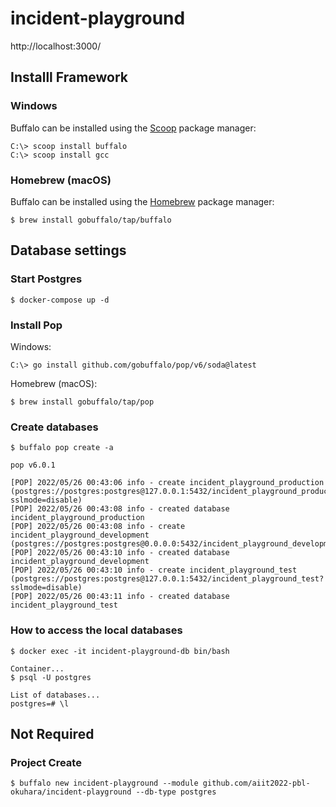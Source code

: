 # incident-playground

http://localhost:3000/

## Installl Framework
### Windows
Buffalo can be installed using the [Scoop](https://scoop.sh/) package manager:
```
C:\> scoop install buffalo
C:\> scoop install gcc
```

### Homebrew (macOS)
Buffalo can be installed using the [Homebrew](https://brew.sh/) package manager:
```
$ brew install gobuffalo/tap/buffalo
```

## Database settings

### Start Postgres
```
$ docker-compose up -d
```

### Install Pop 
Windows:
```
C:\> go install github.com/gobuffalo/pop/v6/soda@latest
```

Homebrew (macOS):
```
$ brew install gobuffalo/tap/pop
```

### Create databases

```
$ buffalo pop create -a

pop v6.0.1

[POP] 2022/05/26 00:43:06 info - create incident_playground_production (postgres://postgres:postgres@127.0.0.1:5432/incident_playground_production?sslmode=disable)
[POP] 2022/05/26 00:43:08 info - created database incident_playground_production
[POP] 2022/05/26 00:43:08 info - create incident_playground_development (postgres://postgres:postgres@0.0.0.0:5432/incident_playground_development?)
[POP] 2022/05/26 00:43:10 info - created database incident_playground_development
[POP] 2022/05/26 00:43:10 info - create incident_playground_test (postgres://postgres:postgres@127.0.0.1:5432/incident_playground_test?sslmode=disable)
[POP] 2022/05/26 00:43:11 info - created database incident_playground_test
```

### How to access the local databases

```
$ docker exec -it incident-playground-db bin/bash

Container...
$ psql -U postgres

List of databases...
postgres=# \l
```

## Not Required
### Project Create

```
$ buffalo new incident-playground --module github.com/aiit2022-pbl-okuhara/incident-playground --db-type postgres
```
